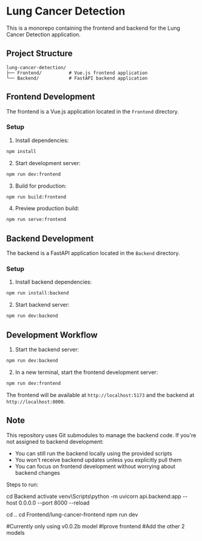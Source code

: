 # Lung Cancer Detection

This is a monorepo containing the frontend and backend for the Lung Cancer Detection application.

## Project Structure

```
lung-cancer-detection/
├── Frontend/          # Vue.js frontend application
└── Backend/           # FastAPI backend application
```

## Frontend Development

The frontend is a Vue.js application located in the `Frontend` directory.

### Setup

1. Install dependencies:

```bash
npm install
```

2. Start development server:

```bash
npm run dev:frontend
```

3. Build for production:

```bash
npm run build:frontend
```

4. Preview production build:

```bash
npm run serve:frontend
```

## Backend Development

The backend is a FastAPI application located in the `Backend` directory.

### Setup

1. Install backend dependencies:

```bash
npm run install:backend
```

2. Start backend server:

```bash
npm run dev:backend
```

## Development Workflow

1. Start the backend server:

```bash
npm run dev:backend
```

2. In a new terminal, start the frontend development server:

```bash
npm run dev:frontend
```

The frontend will be available at `http://localhost:5173` and the backend at `http://localhost:8000`.

## Note

This repository uses Git submodules to manage the backend code. If you're not assigned to backend development:

-   You can still run the backend locally using the provided scripts
-   You won't receive backend updates unless you explicitly pull them
-   You can focus on frontend development without worrying about backend changes

Steps to run:

cd Backend
activate
venv\Scripts\python -m uvicorn api.backend:app --host 0.0.0.0 --port 8000 --reload

cd ..
cd Frontend/lung-cancer-frontend
npm run dev

#Currently only using v0.0.2b model
#Iprove frontend
#Add the other 2 models
